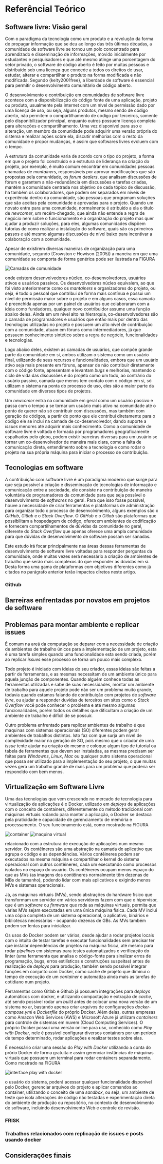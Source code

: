 # Referêncial Teórico

## Software livre: Visão geral

Com o paradigma da tecnologia como um produto e a revolução da forma de propagar informação que se deu ao longo das três últimas décadas, a comunidade de software livre se tornou um polo concentrado para aprendizado e disseminação de informações, movido inicialmente por estudantes e pesquisadores e que até mesmo atinge uma porcentagem do setor privado, o software de código aberto é feito por muitas pessoas e distribuído sob uma licença que concede a todos os direitos de usar, estudar, alterar e compartilhar o produto na forma modificada e não modificada. Segundo {kelty2001free}, a liberdade de software é essencial para permitir o desenvolvimento comunitário de código aberto.

O desenvolvimento e contribuição em comunidades de software livre acontece com a disponibilização do código fonte de uma aplicação, projeto ou produto, usualmente pela internet com um nível de permissão dado por uma licença de uso, ou seja, alguns produtos, mesmo sendo de código aberto, não permitem o compartilhamento de código por terceiros, somente pelo disponibilizador principal, enquanto outros possuem licença completa para alterações e compartilhamento. Uma vez disponível para uso e alteração, um membro da comunidade pode adquirir uma versão própria do sistema e realizar ações sobre ela, discutir melhorias com o resto da comunidade e propor mudanças, é assim que softwares livres evoluem com o tempo.

A estrutura da comunidade varia de acordo com o tipo do projeto, a forma em que o projeto foi construído e a estrutura de liderança na criação do projeto, por exemplo, é muito comum encontrar em comunidades pessoas chamadas de *mantainers*, responsáveis por aprovar modificações que são propostas pela comunidade, os *forum dealers*, que analisam discussões de fórum e garantem a não-redundância em discussões e tarefas criadas, mantém a comunidade centrada nos objetivo de cada tópico de discussão, há também os colaboradores, que podem ser separados em níveis de experiência dentro da comunidade, são pessoas que programam soluções que são aceitas pela comunidade e aprovadas para o projeto. Quando um novato entra para uma comunidade, normalmente é atribuído a ela o título de *newcomer*, um recém-chegado, que ainda não entende a regra de negócio nem sobre o funcionamento e a organização do projeto mas quer ajudar a produzir soluções, para eles, algumas comunidades dispõem tutorias de como realizar a instalação do software, quais são os primeiros passos e até mesmo algumas discussões de nível baixo para incentivar a colaboração com a comunidade.

Apesar de existirem diversas maneiras de organização para uma comunidade, segundo (Crowston e Howison (2005)) a maneira em que uma comunidade se comporta de forma genérica pode ser ilustrada na FIGURA

![Camadas de comunidade](./images/onion-pt.png)

onde existem desenvolvedores núcleo, co-desenvolvedores, usuários ativos e usuários passivos. Os desenvolvedores núcleo equivalem, ao que foi visto anteriormente como os *mantainers* e organizadores do projeto, ou seja, é todo o pessoal que contribui de forma mais contínua e possui um nível de permissão maior sobre o projeto e em alguns casos, essa camada é preenchida apenas por um painel de usuários que colaboraram com a ideia como fundadores, qualquer novo contribuidor assume uma função abaixo deles. Ainda em um nível alto na hierarquia, co-desenvolvedores são a camada de programadores e usuários que então mais por dentro das tecnologias utilizadas no projeto e possuem um alto nível de contribuição com a comunidade, atuam em fóruns como intermediadores, já que possuem conhecimento sintético sobre a regra de negócio, funcionalidades e tecnologias.

Logo abaixo deles, existem as camadas de usuários, que compõe grande parte da comunidade em si, ambos utilizam o sistema como um usuário final, utilizando de seus recursos e funcionalidades, embora que um usuário ativo seja mais presente em fóruns, apensar de não contribuir diretamente com o código fonte, apresentam e levantam *bugs* e melhorias, mantendo o ciclo de vida das discussões e do projeto como um todo, ao contrário do usuário passivo, camada que menos tem contato com o código em si, só utilizam o sistema na ponta do processo de uso, eles são a maior parte da comunidade em diversos tipos de projetos.

Um *newcomer* entra na comunidade em geral como um usuário passivo e passa com o tempo a se tornar um usuário mais ativo na comunidade até o ponto de querer não só contribuir com discussões, mas também com geração de códigos, a partir do ponto que ele contribui diretamente para o código ele se inclui na camada de co-desenvolvedor, dando suporte a *issues* menores até adquirir mais conhecimento. Como a comunidade de software livre é voltada e formada por programadores geograficamente espalhados pelo globo, podem existir barreiras diversas para um usuário se tornar um co-desenvolvedor de maneira mais clara, como a falta de comunicação direta, entendimento sobre a tecnologia e como rodar o projeto na sua própria máquina para iniciar o processo de contribuição.

## Tecnologias em software

A contribuição com software livre é um paradigma moderno que surge para que seja possível a criação e disseminação de tecnologias de informação e comunicação entre a sociedade, ele consiste na contribuição de maneira voluntária de programadores da comunidade para que seja possível o desenvolvimento de *softwares* no geral. Para que isso fosse possível, houve a necessidade de criar ferramentas e plataformas de administração para organizar todo o processo de desenvolvimento, alguns exemplos são o *GitHub*, *Gitlab* e o *Stack Overflow*. O  *GitHub* e o *Gitlab* são plataformas que possibilitam a hospedagem de código, oferecem  ambientes de codificação e fornecem compartilhamentos de dúvidas da comunidade no geral, diferente do *Stack Overflow* que  apenas oferece uma ampla comunidade para que dúvidas de desenvolvimento de software possam ser sanadas.

Este estudo irá focar principalmente nas áreas dessas ferramentas de desenvolvimento de software livre voltadas para responder perguntas da comunidade, onde muitas vezes será necessário a criação de ambientes de trabalho que serão mais complexos do que responder as dúvidas em si. Desta forma uma gama de plataformas com objetivos diferentes como já citados no parágrafo anterior terão impactos diretos neste artigo.

### Github

## Barreiras enfrentadas por novatos em projetos de software

## Problemas para montar ambiente e replicar issues

É comum na areá da computação se deparar com a necessidade de criação de ambientes de trabalho únicos para a implementação de um projeto, esta é uma tarefa simples quando uma funcionalidade esta sendo criada, porém ao replicar *issues* esse processo se torna um pouco mais complexo.

Todo projeto é iniciado com ideias do seu criador, essas ideias são feitas a partir de ferramentas, e as mesmas necessitam de um ambiente único para aquela junção de componentes. Quando alguém conhece todas as ferramentas utilizadas e sabe de suas necessidades, montar um ambiente de trabalho para aquele projeto pode não ser um problema muito grande, todavia quando estamos falando de contribuição com projetos de *software livre*, ou ajudar a responder duvidas de terceiros em sites como o *Stack Overflow* você pode conhecer o problema e até mesmo algumas funcionalidades, porém todos os detalhes que dificultam a criação de um ambiente de trabalho é difícil de se possuir.

Outro problema enfrentado para replicar ambientes de trabalho é que maquinas com sistemas operacionais (SO) diferentes podem gerar ambientes de trabalhos distintos. Isto faz com que surja um nível de complexidade maior na geração de SO, pois mesmo que o criador de uma *issue* tente ajudar na criação do mesmo e coloque algum tipo de tutorial ou tabela de ferramentas que devem ser instaladas, as mesmas precisam ser feitas para *Windowns*, *Linux*, *Mac* ou qualquer outro sistema operacional que possa ser utilizado para a implementação do seu projeto, o que muitas vezes gera um trabalho grande de mais para um problema que poderia ser respondido com bem menos.

## Virtualização em Software Livre

Uma das tecnologias que vem crescendo no mercado de tecnologia para virtualização de aplicações é o Docker, utilizado em *deploys* de aplicações com o conceito de containers, diferentemente do método tradicional com máquinas virtuais rodando para manter a aplicação, o Docker se destaca pela praticidade e capacidade de gerenciamento de memória e processamento. O seu funcionamento está, como mostrado na FIGURA

![container](./images/docker-container.png)
![maquina virtual](./images/docker-maquina-virtual.png)

relacionado com a estrutura de execução de aplicações num mesmo servidor. Os contêineres são uma abstração na camada do aplicativo que agrupa o código e as dependências. Vários contêineres podem ser executados na mesma máquina e compartilhar o kernel do sistema operacional com outros contêineres, cada um executando como processos isolados no espaço do usuário. Os contêineres ocupam menos espaço do que as MVs (as imagens dos contêineres normalmente têm dezenas de MBs de tamanho), podendo lidar com mais aplicativos e exigindo menos MVs e sistemas operacionais.

Já, as máquinas virtuais (MVs), sendo abstrações do hardware físico que transformam um servidor em vários servidores fazem com que o hipervisor, que é um *software* ou *firmware* que roda as máquinas virtuais, permita que várias MVs sejam executadas em uma única máquina física. Cada MV inclui uma cópia completa de um sistema operacional, o aplicativo, binários e bibliotecas necessárias - ocupando dezenas de GBs. As MVs também podem ser lentas para inicializar.

Os usos do Docker podem ser vários, desde ajudar a rodar projetos locais com o intuito de testar tarefas e executar funcionalidades sem precisar ter que instalar dependências de projetos na máquina física, até mesmo para rodar *pipelines* em sistemas para testes automatizados e verificação do linter (uma ferramenta que analisa o código-fonte para sinalizar erros de programação, bugs, erros estilísticos e construções suspeitas) antes de realização de *deploys* para produção, também sendo possível integrar funções em conjunto com Docker, como cache de projeto que diminui o tempo de execução de um *container* e automatiza ainda mais as tarefas de cotidiano num projeto.

Ferramentas como Gitlab e Github já possuem integrações para *deploys* automáticos com docker, e utilizando compactação e extração de *cache*, até sendo possível rodar um *build* antes de colocar uma nova versão de um sistema no ar, bastando apenas criar arquivos de configurações *docker-compose.yml* e *Dockerfile* do próprio Docker. Além delas, outras empresas como Amazon Web Services (AWS) e Microsoft Azure já utilizam *containers* para controle de sistemas em nuvem (Cloud Computing Services). O próprio Docker possui uma versão online para uso, conhecido como *Play with Docker*, nele é possível configurar diversos containers por um período de tempo determinado, rodar aplicações e realizar testes sobre elas.

É necessário criar uma sessão do *Play with Docker* utilizando a conta do prório Docker de forma gratuita e assim gerenciar instâncias de máquinas virtuais que possuem um terminal para rodar containers separadamente. Como mostrado na FIGURA

![interface play with docker](./images/interface-play-with-docker.png)

o usuário do sistema, poderá acessar qualquer funcionalidade disponível pelo Docker, gerenciar arquivos do projeto e aplicar comandos ao container, utilizando o conceito de uma *sandbox*, ou seja, um ambiente de teste que isola alterações de código não testadas e experimentação direta do ambiente de produção ou repositório, no contexto de desenvolvimento de software, incluindo desenvolvimento Web e controle de revisão.

<!--
[1] Usei dados estastísticos do próprio site do docker: https://www.docker.com, não sei como fica isso no documento, e não sei se pode, mas coloquei, qualquer coisa mudamos.
-->

### FRISK

### Trabalhos relacionados com replicação de issues e posts usando docker

## Considerações finais
